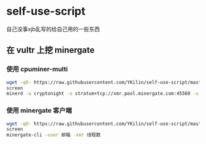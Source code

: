 # self-use-script
自己没事xjb乱写的给自己用的一些东西

## 在 vultr 上挖 minergate
### 使用 cpuminer-multi
```bash
wget -qO- https://raw.githubusercontent.com/YKilin/self-use-script/master/vultr-minergate-xmr-minerd.sh | sh
screen
minerd -a cryptonight -o stratum+tcp://xmr.pool.minergate.com:45560 -u 邮箱 -p x -t 线程数
```
### 使用 minergate 客户端
```bash
wget -qO- https://raw.githubusercontent.com/YKilin/self-use-script/master/vultr-minergate-xmr.sh | sh
screen
minergate-cli -user 邮箱 -xmr 线程数
```
